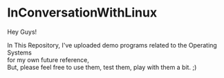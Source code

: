 # InConversationWithLinux

Hey Guys!

In This Repository, I've uploaded demo programs related to the Operating Systems \
for my own future reference, \
But, please feel free to use them, test them, play with them a bit. ;)

